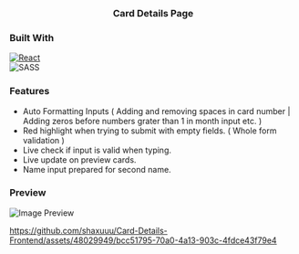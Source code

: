 
<!-- PROJECT LOGO -->
<br />
<div align="center">
  <h3 align="center">Card Details Page</h3>
</div>

### Built With
[![React][React.js]][React-url] <br/>
![SASS](https://img.shields.io/badge/SASS-hotpink.svg?style=for-the-badge&logo=SASS&logoColor=white)


### Features 
  * Auto Formatting Inputs ( Adding and removing spaces in card number | Adding zeros before numbers grater than 1 in month input etc. )
  * Red highlight when trying to submit with empty fields. ( Whole form validation )
  * Live check if input is valid when typing.
  * Live update on preview cards.
  * Name input prepared for second name.

### Preview

![Image Preview](https://github.com/shaxuuu/Card-Details-Frontend/assets/48029949/73d70211-6d93-46ff-ab03-99e608c5d409)



https://github.com/shaxuuu/Card-Details-Frontend/assets/48029949/bcc51795-70a0-4a13-903c-4fdce43f79e4







[React.js]: https://img.shields.io/badge/React-20232A?style=for-the-badge&logo=react&logoColor=61DAFB
[React-url]: https://reactjs.org/
